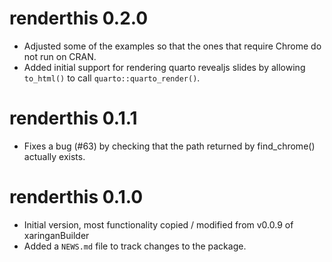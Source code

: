 # renderthis 0.2.0

- Adjusted some of the examples so that the ones that require Chrome do not run on CRAN.
- Added initial support for rendering quarto revealjs slides by allowing `to_html()` to call `quarto::quarto_render()`.

# renderthis 0.1.1

- Fixes a bug (#63) by checking that the path returned by find_chrome() actually exists.

# renderthis 0.1.0

* Initial version, most functionality copied / modified from v0.0.9 of xaringanBuilder
* Added a `NEWS.md` file to track changes to the package.
